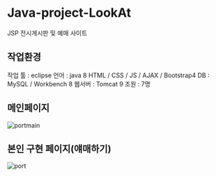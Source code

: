 # Java-project-LookAt
JSP 전시게시판 및 예매 사이트

## 작업환경
작업 툴 : eclipse
언어 : java 8
HTML / CSS / JS / AJAX / Bootstrap4
DB : MySQL / Workbench 8
웹서버 : Tomcat 9
조원 : 7명

## 메인페이지
![portmain](https://github.com/losscut25/EPCGP/assets/80761052/cbed8f3d-d3c5-4a40-b5cc-db9a32ecfeb3)


## 본인 구현 페이지(얘매하기)
![port](https://github.com/losscut25/EPCGP/assets/80761052/d9a3fb34-4eab-4970-ab73-89b3431b085c)
